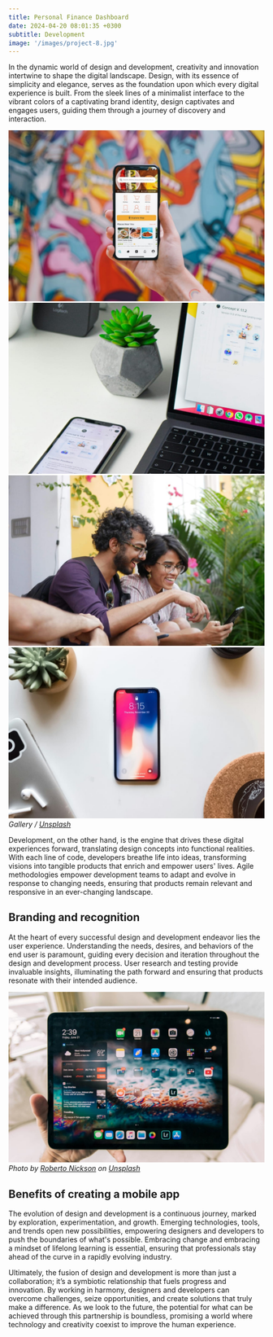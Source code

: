 ```yaml
---
title: Personal Finance Dashboard
date: 2024-04-20 08:01:35 +0300
subtitle: Development
image: '/images/project-8.jpg'
---
```

In the dynamic world of design and development, creativity and innovation intertwine to shape the digital landscape. Design, with its essence of simplicity and elegance, serves as the foundation upon which every digital experience is built. From the sleek lines of a minimalist interface to the vibrant colors of a captivating brand identity, design captivates and engages users, guiding them through a journey of discovery and interaction.

<div class="gallery-box">
  <div class="gallery gallery-columns-2">
    <img src="/images/project-example-1.jpg" loading="lazy" alt="Project">
    <img src="/images/project-example-2.jpg" loading="lazy" alt="Project">
    <img src="/images/project-example-3.jpg" loading="lazy" alt="Project">
    <img src="/images/project-example-4.jpg" loading="lazy" alt="Project">
  </div>
  <em>Gallery / <a href="https://unsplash.com/">Unsplash</a></em>
</div>

Development, on the other hand, is the engine that drives these digital experiences forward, translating design concepts into functional realities. With each line of code, developers breathe life into ideas, transforming visions into tangible products that enrich and empower users' lives. Agile methodologies empower development teams to adapt and evolve in response to changing needs, ensuring that products remain relevant and responsive in an ever-changing landscape.

## Branding and recognition

At the heart of every successful design and development endeavor lies the user experience. Understanding the needs, desires, and behaviors of the end user is paramount, guiding every decision and iteration throughout the design and development process. User research and testing provide invaluable insights, illuminating the path forward and ensuring that products resonate with their intended audience.

<div class="gallery-box">
  <div class="gallery">
    <img src="/images/project-example-5.jpg" loading="lazy" alt="Project">
  </div>
  <em>Photo by <a href="https://unsplash.com/@rpnickson">Roberto Nickson</a> on <a href="https://unsplash.com/">Unsplash</a></em>
</div>

## Benefits of creating a mobile app

The evolution of design and development is a continuous journey, marked by exploration, experimentation, and growth. Emerging technologies, tools, and trends open new possibilities, empowering designers and developers to push the boundaries of what's possible. Embracing change and embracing a mindset of lifelong learning is essential, ensuring that professionals stay ahead of the curve in a rapidly evolving industry.

Ultimately, the fusion of design and development is more than just a collaboration; it’s a symbiotic relationship that fuels progress and innovation. By working in harmony, designers and developers can overcome challenges, seize opportunities, and create solutions that truly make a difference. As we look to the future, the potential for what can be achieved through this partnership is boundless, promising a world where technology and creativity coexist to improve the human experience.